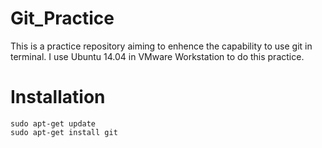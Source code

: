 # Git_Practice
This is a practice repository aiming to enhence the capability to use git in terminal.
I use Ubuntu 14.04 in VMware Workstation to do this practice.

# Installation
```
sudo apt-get update
sudo apt-get install git
```
